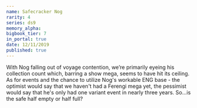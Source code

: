 ```yaml
---
name: Safecracker Nog
rarity: 4
series: ds9
memory_alpha:
bigbook_tier: 7
in_portal: true
date: 12/11/2019
published: true
---
```


With Nog falling out of voyage contention, we’re primarily eyeing his collection count which, barring a show mega, seems to have hit its ceiling. As for events and the chance to utilize Nog's workable ENG base - the optimist would say that we haven't had a Ferengi mega yet, the pessimist would say that he's only had one variant event in nearly three years. So...is the safe half empty or half full?

